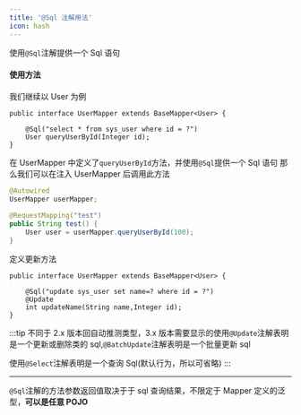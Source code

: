 ```yaml
---
title: '@Sql 注解用法'
icon: hash
---
```


使用`@Sql`注解提供一个 Sql 语句


#### 使用方法
我们继续以 User 为例
```java{3}
public interface UserMapper extends BaseMapper<User> {

    @Sql("select * from sys_user where id = ?")
    User queryUserById(Integer id);
}

```
在 UserMapper 中定义了`queryUserById`方法，并使用`@Sql`提供一个 Sql 语句
那么我们可以在注入 UserMapper 后调用此方法
```java
@Autowired
UserMapper userMapper;
    
@RequestMapping("test")
public String test() {
    User user = userMapper.queryUserById(100);
}
```

定义更新方法
```java{3,4}
public interface UserMapper extends BaseMapper<User> {

    @Sql("update sys_user set name=? where id = ?")
    @Update
    int updateName(String name,Integer id);
}
```

:::tip
不同于 2.x 版本回自动推测类型，3.x 版本需要显示的使用`@Update`注解表明是一个更新或删除类的 sql,`@BatchUpdate`注解表明是一个批量更新 sql


使用`@Select`注解表明是一个查询 Sql(默认行为，所以可省略)
:::

---
`@Sql`注解的方法参数返回值取决于于 sql 查询结果，不限定于 Mapper 定义的泛型，**可以是任意 POJO**